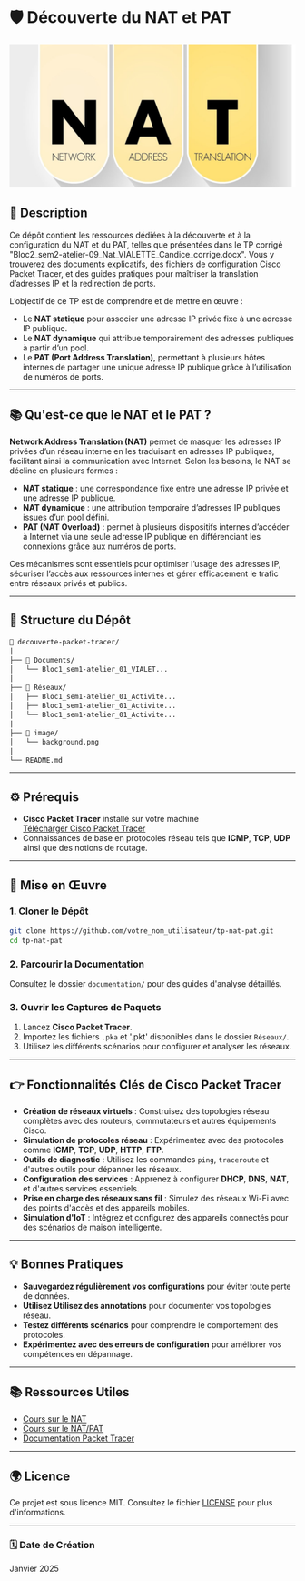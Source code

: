 # 🛡️ Découverte du NAT et PAT

![Banner](image/background.png)

## 📄 Description

Ce dépôt contient les ressources dédiées à la découverte et à la configuration du NAT et du PAT, telles que présentées dans le TP corrigé "Bloc2_sem2-atelier-09_Nat_VIALETTE_Candice_corrige.docx". Vous y trouverez des documents explicatifs, des fichiers de configuration Cisco Packet Tracer, et des guides pratiques pour maîtriser la translation d’adresses IP et la redirection de ports.

L’objectif de ce TP est de comprendre et de mettre en œuvre :
- Le **NAT statique** pour associer une adresse IP privée fixe à une adresse IP publique.
- Le **NAT dynamique** qui attribue temporairement des adresses publiques à partir d’un pool.
- Le **PAT (Port Address Translation)**, permettant à plusieurs hôtes internes de partager une unique adresse IP publique grâce à l’utilisation de numéros de ports.

---

## 📚 Qu'est-ce que le NAT et le PAT ?

**Network Address Translation (NAT)** permet de masquer les adresses IP privées d’un réseau interne en les traduisant en adresses IP publiques, facilitant ainsi la communication avec Internet. Selon les besoins, le NAT se décline en plusieurs formes :

- **NAT statique** : une correspondance fixe entre une adresse IP privée et une adresse IP publique.
- **NAT dynamique** : une attribution temporaire d’adresses IP publiques issues d’un pool défini.
- **PAT (NAT Overload)** : permet à plusieurs dispositifs internes d’accéder à Internet via une seule adresse IP publique en différenciant les connexions grâce aux numéros de ports.

Ces mécanismes sont essentiels pour optimiser l’usage des adresses IP, sécuriser l’accès aux ressources internes et gérer efficacement le trafic entre réseaux privés et publics.

---

## 📂 Structure du Dépôt


```
📂 decouverte-packet-tracer/
|
├── 📂 Documents/
│   └── Bloc1_sem1-atelier_01_VIALET...
|
├── 📂 Réseaux/
│   ├── Bloc1_sem1-atelier_01_Activite...
│   ├── Bloc1_sem1-atelier_01_Activite...
│   └── Bloc1_sem1-atelier_01_Activite...
|
├── 📂 image/
│   └── background.png
|
└── README.md
```

---

## ⚙️ Prérequis

- **Cisco Packet Tracer** installé sur votre machine  
  [Télécharger Cisco Packet Tracer](https://packet-tracer.fr.malavida.com/windows/)
- Connaissances de base en protocoles réseau tels que **ICMP**, **TCP**, **UDP** ainsi que des notions de routage.

---

## 🚀 Mise en Œuvre

### 1. Cloner le Dépôt

```bash
git clone https://github.com/votre_nom_utilisateur/tp-nat-pat.git
cd tp-nat-pat
```
### 2. **Parcourir la Documentation**

Consultez le dossier `documentation/` pour des guides d'analyse détaillés.

### 3. **Ouvrir les Captures de Paquets**

1. Lancez **Cisco Packet Tracer**.
2. Importez les fichiers `.pka` et '.pkt' disponibles dans le dossier `Réseaux/`.
3. Utilisez les différents scénarios pour configurer et analyser les réseaux.

---
## 👉 **Fonctionnalités Clés de Cisco Packet Tracer**
- **Création de réseaux virtuels** : Construisez des topologies réseau complètes avec des routeurs, commutateurs et autres équipements Cisco.
- **Simulation de protocoles réseau** : Expérimentez avec des protocoles comme **ICMP**, **TCP**, **UDP**, **HTTP**, **FTP**.
- **Outils de diagnostic** : Utilisez les commandes `ping`, `traceroute` et d'autres outils pour dépanner les réseaux.
- **Configuration des services** : Apprenez à configurer **DHCP**, **DNS**, **NAT**, et d'autres services essentiels.
- **Prise en charge des réseaux sans fil** : Simulez des réseaux Wi-Fi avec des points d'accès et des appareils mobiles.
- **Simulation d'IoT** : Intégrez et configurez des appareils connectés pour des scénarios de maison intelligente.

---

## 💡 **Bonnes Pratiques**

- **Sauvegardez régulièrement vos configurations** pour éviter toute perte de données.
- **Utilisez Utilisez des annotations** pour documenter vos topologies réseau.
- **Testez différents scénarios** pour comprendre le comportement des protocoles.
- **Expérimentez avec des erreurs de configuration** pour améliorer vos compétences en dépannage.

---

## 📚 **Ressources Utiles**

- [Cours sur le NAT]([https://www.netacad.com/courses/packet-tracer](https://www.it-connect.fr/chapitres/nat-translation-dadresse/))
- [Cours sur le NAT/PAT]([https://www.netacad.com/](https://www.it-connect.fr/le-nat-et-le-pat-pour-les-debutants/))
- [Documentation Packet Tracer](https://www.netacad.com/portal/resources/packet-tracer)

---

## 🌍 **Licence**

Ce projet est sous licence MIT. Consultez le fichier [LICENSE](LICENSE) pour plus d'informations.

---

### 🗓 **Date de Création**
Janvier 2025
